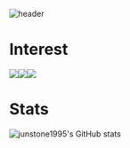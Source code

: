 ![header](https://capsule-render.vercel.app/api?type=waving&color=auto&height=300&section=header&text=Junstone1995's%20GitHub&fontSize=75)

# Interest
<img src="https://img.shields.io/badge/C-A8B9CC?style=flat-square&logo=C&logoColor=white"/><img src="https://img.shields.io/badge/C++-00599C?style=flat-square&logo=C%2B%2B&logoColor=white"/><img src="https://img.shields.io/badge/Swift-FA7343?style=flat-square&logo=Swift&logoColor=white"/>

# Stats
![junstone1995's GitHub stats](https://github-readme-stats.vercel.app/api?username=junstone1995&show_icons=true&theme=tokyonight)
